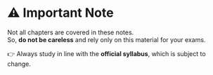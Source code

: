 # ⚠️ Important Note

Not all chapters are covered in these notes.  
So, **do not be careless** and rely only on this material for your exams.  

👉 Always study in line with the **official syllabus**, which is subject to change.  
